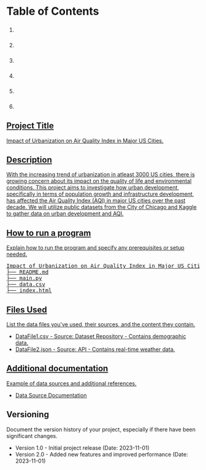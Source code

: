 **<h1>Table of Contents</h1>**
<ol>
<li><h3><a href= "#>Project Title"</a></h3></li>
<li><h3><a href= "#>Description"</a></h3></li>
<li><h3><a href= "#>How to run a program"</a></h3></li>
<li><h3><a href= "#>Files Used"</a></h3></li>
<li><h3><a href= "#>Additional documentation"</a></h3></li>
<li><h3><a href= "#>Versioning"</a></h3></li>   
</ol>
<h2 id="Project Title">Project Title</h2>
<p>Impact of Urbanization on Air Quality Index in Major US Cities.</p>
<h2 id="Description">Description</h2>
<p>With the increasing trend of urbanization in atleast 3000 US cities, there is growing concern about its impact on the quality of life and environmental conditions. This project aims to investigate how urban development, specifically in terms of population growth and infrastructure development, has affected the Air Quality Index (AQI) in major US cities over the past decade. We will utilize public datasets from the City of Chicago and Kaggle to gather data on urban development and AQI.</p>
<h2 id="How to run a program">How to run a program</h2>
<p>Explain how to run the program and specify any prerequisites or setup needed.</p>
<pre>
Impact of Urbanization on Air Quality Index in Major US Cities/
├── README.md
├── main.py
├── data.csv
├── index.html
</pre>
<h2 id="Files Used">Files Used</h2>
<p>List the data files you've used, their sources, and the content they contain.</p>
<ul>
    <li>DataFile1.csv - Source: Dataset Repository - Contains demographic data.</li>
    <li>DataFile2.json - Source: API - Contains real-time weather data.</li>
</ul>
<h2 id="Additional documentation">Additional documentation</h2>
<p>Example of data sources and additional references.</p>
<ul>
    <li><a href="https://example.com/data-source">Data Source Documentation</a></li>
</ul>
<h2 id="Versioning">Versioning</h2>
<p>Document the version history of your project, especially if there have been significant changes.</p>
<ul>
    <li>Version 1.0 - Initial project release (Date: 2023-11-01)</li>
    <li>Version 2.0 - Added new features and improved performance (Date: 2023-11-01)</li>
</ul>
